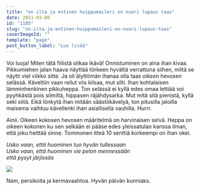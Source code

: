 ```yaml
---
title: "on ilta ja entinen huippumaileri on nuori lupaus taas"
date: 2011-03-08
id: "1185"
slug: "on-ilta-ja-entinen-huippumaileri-on-nuori-lupaus-taas"
coverImageId: ""
template: "page"
post_button_label: "Lue lisää"
---
```


Voi luoja! Miten tätä fiilistä olikaa ikävä! Onnistuminen on aina ihan kivaa. Pikkumiehen jalan haava näyttää törkeen hyvältä verrattuna siihen, miltä se näytti viel viikko sitte. Ja oli älyttömän ihanaa olla taas _oikeen_ hevosen selässä. Käveltiin vaan reilut viis kilsaa, mut silti. Ihan kohtalaisen lämminhenkinen pikkuheppa. Ton selässä ei kyllä edes omaa lettiää voi pyyhkästä pois silmiltä, hippasen räjähdysarka. Mut mitä sitä pienistä, kyllä seki siitä. Eikä lönkytä ihan mitään säästökävelyä, ton pitusilla jaloilla maisema vaihtuu kävellenki ihan asiallisella vauhilla. Hurrr.

Ainii. Oikeen kokosen hevosen määritelmä on harvinaisen selvä. Heppa on oikeen kokonen ku sen selkään ei pääse edes yleissatulan kanssa ilman, että joku heittää sinne. Tommonen itteä 10 senttiä korkeempi on ihan okei.

_Usko vaan, että huominen tuo hyvän tullessaan_  
_Usko vaan, että huominen vie pelon mennessään_  
_että pysyt järjissäs_

[![](/images/nimet%25C3%25B6n12.jpg)](https://lh6.googleusercontent.com/-3XrSLQGvqsI/TXaIF1K4e8I/AAAAAAAAAC8/zg9NI8ZMRdI/s1600/nimet%25C3%25B6n12.jpg)

Nam, persikoita ja kermavaahtoa. Hyvän päivän kunniaks.
